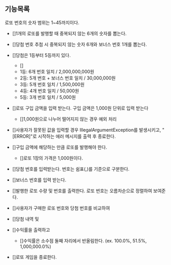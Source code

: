 ## 기능목록

로또 번호의 숫자 범위는 1~45까지이다.
- []1개의 로또를 발행할 때 중복되지 않는 6개의 숫자를 뽑는다.
- []당첨 번호 추첨 시 중복되지 않는 숫자 6개와 보너스 번호 1개를 뽑는다.
- []당첨은 1등부터 5등까지 있다.
  * []
  * 1등: 6개 번호 일치 / 2,000,000,000원
  * 2등: 5개 번호 + 보너스 번호 일치 / 30,000,000원
  * 3등: 5개 번호 일치 / 1,500,000원
  * 4등: 4개 번호 일치 / 50,000원
  * 5등: 3개 번호 일치 / 5,000원
- []로또 구입 금액을 입력 받는다. 구입 금액은 1,000원 단위로 입력 받는다
  * []1,000원으로 나누어 떨어지지 않는 경우 예외 처리
- []사용자가 잘못된 값을 입력할 경우 IllegalArgumentException를 발생시키고,
  "[ERROR]"로 시작하는 에러 메시지를 출력 후 종료한다.
- []구입 금액에 해당하는 만큼 로또를 발행해야 한다.
  * []로또 1장의 가격은 1,000원이다.
- []당첨 번호를 입력받는다.
  번호는 쉼표(,)를 기준으로 구분한다.
- []보너스 번호를 입력 받는다.

- []발행한 로또 수량 및 번호를 출력한다. 로또 번호는 오름차순으로 정렬하여 보여준다.
- []사용자가 구매한 로또 번호와 당첨 번호를 비교하여
- []당첨 내역 및 
- []수익률을 출력하고
  * []수익률은 소수점 둘째 자리에서 반올림한다. (ex. 100.0%, 51.5%, 1,000,000.0%)
- []로또 게임을 종료한다.
